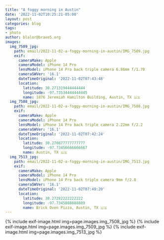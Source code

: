 ```yaml
---
title: "A foggy morning in Austin"
date: '2022-11-02T10:25:21-05:00'
layout: post
categories: blog
tags:
- photo
author: blalor@bravo5.org
images:
  img_7509_jpg:
    path: email/2022-11-02-a-foggy-morning-in-austin/IMG_7509.jpg
    exif:
      cameraMake: Apple
      cameraModel: iPhone 14 Pro
      lensModel: iPhone 14 Pro back triple camera 6.86mm f/1.78
      cameraSWVer: '16.1'
      dateTimeOriginal: '2022-11-02T07:43:48'
      location:
        latitude: 30.271319444444444
        longitude: -97.73534444444445
        name: 1876 Jeremiah Hamilton Building, Austin, TX 🇺🇸
  img_7508_jpg:
    path: email/2022-11-02-a-foggy-morning-in-austin/IMG_7508.jpg
    exif:
      cameraMake: Apple
      cameraModel: iPhone 14 Pro
      lensModel: iPhone 14 Pro back triple camera 2.22mm f/2.2
      cameraSWVer: '16.1'
      dateTimeOriginal: '2022-11-02T07:42:24'
      location:
        latitude: 30.270877777777777
        longitude: -97.73456666666667
        name: Austin, TX 🇺🇸
  img_7513_jpg:
    path: email/2022-11-02-a-foggy-morning-in-austin/IMG_7513.jpg
    exif:
      cameraMake: Apple
      cameraModel: iPhone 14 Pro
      lensModel: iPhone 14 Pro back triple camera 9mm f/2.8
      cameraSWVer: '16.1'
      dateTimeOriginal: '2022-11-02T07:49:20'
      location:
        latitude: 30.27282222222222
        longitude: -97.7345888888889
        name: Brick Oven Pizza, Austin, TX 🇺🇸
---
```


{% include exif-image.html img=page.images.img_7508_jpg %}
{% include exif-image.html img=page.images.img_7509_jpg %}
{% include exif-image.html img=page.images.img_7513_jpg %}










